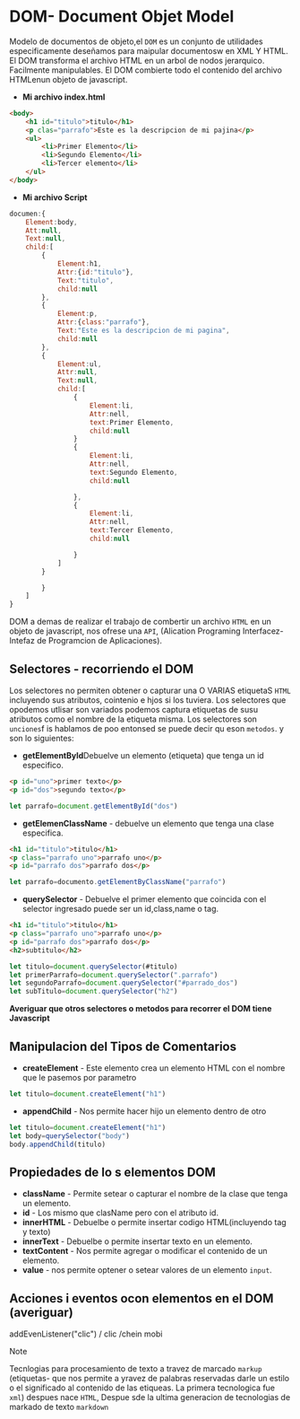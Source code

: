 # DOM- Document Objet Model
Modelo de documentos de objeto,el `DOM` es un conjunto de utilidades especificamente deseñamos para maipular documentosw en XML Y HTML.
El DOM transforma el archivo HTML en un arbol de nodos jerarquico.  Facilmente manipulables.
El DOM combierte todo el contenido del archivo HTMLenun objeto de javascript.
- **Mi archivo index.html**
```html
<body>
    <h1 id="titulo">titulo</h1>
    <p clas="parrafo">Este es la descripcion de mi pajina</p>
    <ul>
        <li>Primer Elemento</li>
        <li>Segundo Elemento</li>
        <li>Tercer elemento</li>
    </ul>
</body>
```
- **Mi archivo Script**
```js
documen:{
    Element:body,
    Att:null,
    Text:null,
    child:[
        {
            Element:h1,
            Attr:{id:"titulo"},
            Text:"titulo",
            child:null
        },
        {
            Element:p,
            Attr:{class:"parrafo"},
            Text:"Este es la descripcion de mi pagina",
            child:null
        },
        {
            Element:ul,
            Attr:null,
            Text:null,
            child:[
                {
                    Element:li,
                    Attr:nell,
                    text:Primer Elemento,
                    child:null
                }
                {
                    Element:li,
                    Attr:nell,
                    text:Segundo Elemento,
                    child:null

                },
                {
                    Element:li,
                    Attr:nell,
                    text:Tercer Elemento,
                    child:null

                }
            ]
        }

        }
    ]
}
```
DOM a demas de realizar el trabajo de combertir un archivo `HTML` en un objeto de javascript, nos ofrese una `API`, (Alication Programing Interfacez- Intefaz de Programcion de Aplicaciones). 

## Selectores - recorriendo el DOM
Los selectores no permiten obtener o capturar una O VARIAS etiquetaS `HTML`  incluyendo sus atributos, cointenio e hjos si los tuviera.
Los selectores que opodemos utlisar son variados podemos captura etiquetas de susu atributos como el nombre de la etiqueta misma.
Los selectores  son `unciones`f is hablamos de poo entonsed se puede decir  qu eson `metodos`.
y son lo siguientes:

- **getElementById**Debuelve un elemento (etiqueta) que tenga un id especifico.
```html
<p id="uno">primer texto</p>
<p id="dos">segundo texto</p>
```

```js
let parrafo=document.getElementById("dos")
```

- **getElemenClassName** - debuelve un elemento que tenga una clase especifica.
```html
<h1 id="titulo">titulo</h1>
<p class="parrafo uno">parrafo uno</p>
<p id="parrafo dos">parrafo dos</p>
```
```js
let parrafo=documento.getElementByClassName("parrafo")
```
- **querySelector** - Debuelve el primer elemento que coincida con el selector ingresado puede ser un id,class,name o tag.
```html
<h1 id="titulo">titulo</h1>
<p class="parrafo uno">parrafo uno</p>
<p id="parrafo dos">parrafo dos</p>
<h2>subtitulo</h2>
```
```js
let titulo=document.querySelector(#titulo)
let primerParrafo=document.querySelector(".parrafo")
let segundoParrafo=document.querySelector("#parrado_dos")
let subTitulo=document.querySelector("h2")
```
**Averiguar que otros selectores o metodos para  recorrer el DOM tiene Javascript**
## Manipulacion del  Tipos de Comentarios
- **createElement** - Este elemento crea un elemento HTML con el nombre que le pasemos por parametro
```js
let titulo=document.createElement("h1")
```
- **appendChild** - Nos permite hacer hijo un elemento dentro de otro
```js
let titulo=document.createElement("h1")
let body=querySelector("body")
body.appendChild(titulo)
```
## Propiedades  de lo s elementos DOM
- **className** - Permite setear o capturar el nombre de la clase que tenga un elemento.
- **id** - Los mismo que clasName pero con el atributo id.
- **innerHTML** - Debuelbe o permite insertar codigo HTML(incluyendo tag y texto)
- **innerText** - Debuelbe o permite insertar texto en un elemento.
- **textContent** - Nos permite agregar o modificar el contenido de un elemento.
- **value** - nos permite optener o setear valores de un elemento `input`.

## Acciones i eventos ocon elementos en el DOM (averiguar)
addEvenListener("clic")
/ clic
/chein mobi

>[!NOTE]
>Tecnlogias para procesamiento de texto a travez de marcado `markup` (etiquetas- que nos permite a yravez de palabras reservadas darle un estilo o el significado al contenido de las etiqueas. La primera tecnologica fue  `xml`) despues nace `HTML`, Despue sde  la ultima generacion de tecnologias de markado de texto `markdown`